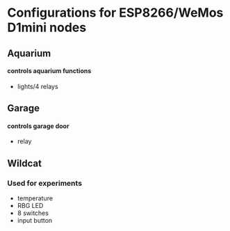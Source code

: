 # Configurations for ESP8266/WeMos D1mini nodes

## Aquarium
#### controls aquarium functions
- lights/4 relays

## Garage
#### controls garage door
- relay

## Wildcat
### Used for experiments
- temperature
- RBG LED
- 8 switches
- input button
